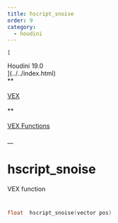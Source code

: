 ```yaml
---
title: hscript_snoise
order: 9
category:
  - houdini
---
```

    
    [  
Houdini 19.0  
](../../index.html)  
**  
[  
VEX  
](../index.html)  
**  
[  
VEX Functions  
](index.html)  
\_\_

# hscript_snoise

VEX function

#

```c
float  hscript_snoise(vector pos)
```
